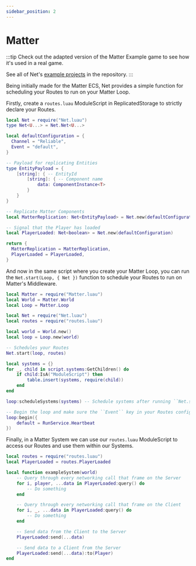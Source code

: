 ```yaml
---
sidebar_position: 2
---
```



# Matter

:::tip
Check out the adapted version of the Matter Example game to see how it's used in a real game.

See all of Net's [example projects](https://github.com/YetAnotherClown/Net/tree/main/examples) in the repository.
:::

Being initially made for the Matter ECS, Net provides a simple function for scheduling your Routes to run on your Matter Loop.

Firstly, create a ``routes.luau`` ModuleScript in ReplicatedStorage to strictly declare your Routes.

```lua title="routes.luau"
local Net = require("Net.luau")
type Net<U...> = Net.Net<U...>

local defaultConfiguration = {
  Channel = "Reliable",
  Event = "default",
}

-- Payload for replicating Entities
type EntityPayload = {
    [string]: { -- EntityId
        [string]: { -- Component name
            data: ComponentInstance<T>
        }
    }
}

-- Replicate Matter Components
local MatterReplication: Net<EntityPayload> = Net.new(defaultConfiguration)

-- Signal that the Player has loaded
local PlayerLoaded: Net<boolean> = Net.new(defaultConfiguration)

return {
  MatterReplication = MatterReplication,
  PlayerLoaded = PlayerLoaded,
}
```

And now in the same script where you create your Matter Loop, you can run the ``Net.start(Loop, { Net })``
function to schedule your Routes to run on Matter's Middleware.

```lua title="init.server.luau / init.client.luau"
local Matter = require("Matter.luau")
local World = Matter.World
local Loop = Matter.Loop

local Net = require("Net.luau")
local routes = require("routes.luau")

local world = World.new()
local loop = Loop.new(world)

-- Schedules your Routes
Net.start(loop, routes)

local systems = {}
for _, child in script.systems:GetChildren() do
    if child:IsA("ModuleScript") then
        table.insert(systems, require(child))
    end
end

loop:scheduleSystems(systems) -- Schedule systems after running ``Net.start()``

-- Begin the loop and make sure the ``Event`` key in your Routes configuration are added here
loop:begin({
    default = RunService.Heartbeat
})
```

Finally, in a Matter System we can use our ``routes.luau`` ModuleScript to access our Routes and
use them within our Systems.

```lua title="systems/exampleSystem.luau"
local routes = require("routes.luau")
local PlayerLoaded = routes.PlayerLoaded

local function exampleSystem(world)
    -- Query through every networking call that frame on the Server
    for i, player, ...data in PlayerLoaded:query() do
        -- Do something
    end

    -- Query through every networking call that frame on the Client
    for i, _, ...data in PlayerLoaded:query() do
        -- Do something
    end

    -- Send data from the Client to the Server
    PlayerLoaded:send(...data)

    -- Send data to a Client from the Server
    PlayerLoaded:send(...data):to(Player)
end
```